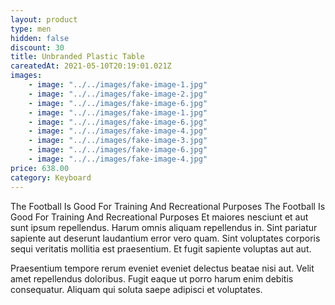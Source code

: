 ```yaml
---
layout: product
type: men
hidden: false
discount: 30
title: Unbranded Plastic Table
careatedAt: 2021-05-10T20:19:01.021Z
images:
    - image: "../../images/fake-image-1.jpg"
    - image: "../../images/fake-image-2.jpg"
    - image: "../../images/fake-image-6.jpg"
    - image: "../../images/fake-image-1.jpg"
    - image: "../../images/fake-image-6.jpg"
    - image: "../../images/fake-image-4.jpg"
    - image: "../../images/fake-image-3.jpg"
    - image: "../../images/fake-image-6.jpg"
    - image: "../../images/fake-image-4.jpg"
price: 638.00
category: Keyboard
---
```

The Football Is Good For Training And Recreational Purposes
The Football Is Good For Training And Recreational Purposes
Et maiores nesciunt et aut sunt ipsum repellendus. Harum omnis aliquam repellendus in. Sint pariatur sapiente aut deserunt laudantium error vero quam. Sint voluptates corporis sequi veritatis mollitia est praesentium. Et fugit sapiente voluptas aut aut.
 Praesentium tempore rerum eveniet eveniet delectus beatae nisi aut. Velit amet repellendus doloribus. Fugit eaque ut porro harum enim debitis consequatur. Aliquam qui soluta saepe adipisci et voluptates.
